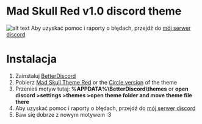 # Mad Skull Red v1.0 discord theme
![alt text](https://i.imgur.com/qcmVrY0.png)
Aby uzyskać pomoc i raporty o błędach, przejdź do [mój serwer discord](https://discord.gg/PenmUBsfr5)
# Instalacja
1. Zainstaluj [BetterDiscord](https://betterdiscord.net/)
2. Pobierz [Mad Skull Theme Red](https://github.com/FlashAL/Nocturnal-discord-theme/releases/download/2.9/nocturnal.theme.css) or the [Circle version](https://github.com/FlashAL/Nocturnal-discord-theme/releases/download/2.9/nocturnal-circle.theme.css) of the theme
3. Przenieś motyw tutaj: **%APPDATA%\BetterDiscord\themes** or **open discord >settings >themes >open theme folder and move theme file there**
4. Aby uzyskać pomoc i raporty o błędach, przejdź do [mój serwer discord](https://discord.gg/PenmUBsfr5)
5. Baw się dobrze z nowym motywem :3
